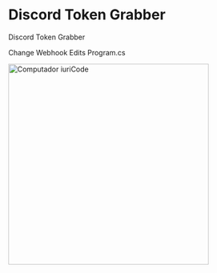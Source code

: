 # Discord Token Grabber
 Discord Token Grabber

Change Webhook Edits Program.cs

<img src="https://antiscan.me/images/result/PvKK47wcu4Vu.png" min-width="400px" max-width="400px" width="400px" align="Left" alt="Computador iuriCode">

